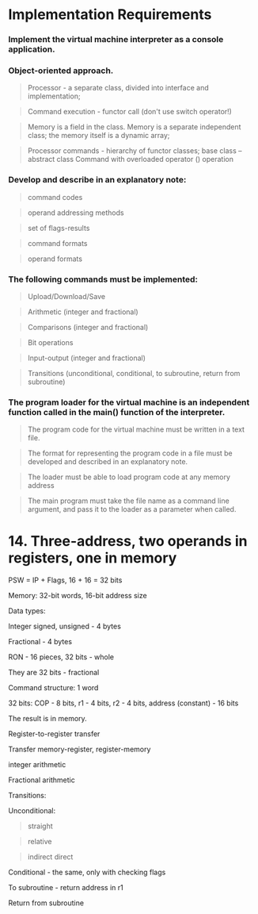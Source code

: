 # Implementation Requirements
### Implement the virtual machine interpreter as a console application.
### Object-oriented approach.

> Processor - a separate class, divided into interface and implementation;

> Command execution - functor call (don't use switch operator!)

> Memory is a field in the class. Memory is a separate independent class; the memory itself is a dynamic array;

> Processor commands - hierarchy of functor classes; base class – abstract class Command with overloaded operator () operation

### Develop and describe in an explanatory note:
> command codes
  
> operand addressing methods
  
> set of flags-results
  
> command formats

> operand formats
  
### The following commands must be implemented:
> Upload/Download/Save

> Arithmetic (integer and fractional)

> Comparisons (integer and fractional)

> Bit operations

> Input-output (integer and fractional)

> Transitions (unconditional, conditional, to subroutine, return from subroutine)

### The program loader for the virtual machine is an independent function called in the main() function of the interpreter.

> The program code for the virtual machine must be written in a text file.

> The format for representing the program code in a file must be developed and described in an explanatory note.

> The loader must be able to load program code at any memory address

> The main program must take the file name as a command line argument, and pass it to the loader as a parameter when called.

# 14. Three-address, two operands in registers, one in memory

PSW = IP + Flags, 16 + 16 = 32 bits

Memory: 32-bit words, 16-bit address size

Data types:

Integer signed, unsigned - 4 bytes

Fractional - 4 bytes

RON - 16 pieces, 32 bits - whole

They are 32 bits - fractional

Command structure: 1 word

32 bits: COP - 8 bits, r1 - 4 bits, r2 - 4 bits, address (constant) - 16 bits

The result is in memory.

Register-to-register transfer

Transfer memory-register, register-memory

integer arithmetic

Fractional arithmetic

Transitions:

Unconditional:

> straight

> relative

> indirect direct

Conditional - the same, only with checking flags

To subroutine - return address in r1

Return from subroutine
